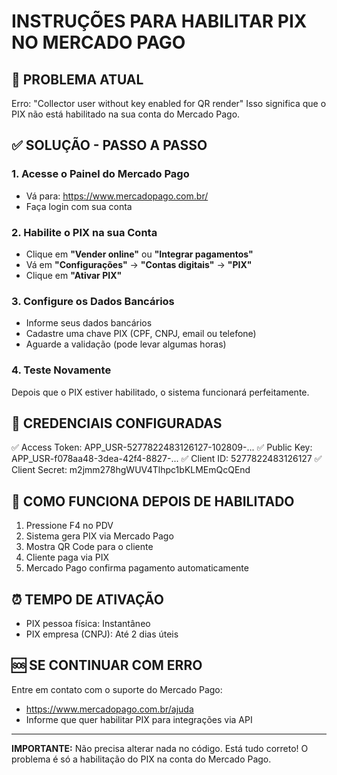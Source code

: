 # INSTRUÇÕES PARA HABILITAR PIX NO MERCADO PAGO

## 🚨 PROBLEMA ATUAL
Erro: "Collector user without key enabled for QR render"
Isso significa que o PIX não está habilitado na sua conta do Mercado Pago.

## ✅ SOLUÇÃO - PASSO A PASSO

### 1. Acesse o Painel do Mercado Pago
- Vá para: https://www.mercadopago.com.br/
- Faça login com sua conta

### 2. Habilite o PIX na sua Conta
- Clique em **"Vender online"** ou **"Integrar pagamentos"**
- Vá em **"Configurações"** → **"Contas digitais"** → **"PIX"**
- Clique em **"Ativar PIX"**

### 3. Configure os Dados Bancários
- Informe seus dados bancários
- Cadastre uma chave PIX (CPF, CNPJ, email ou telefone)
- Aguarde a validação (pode levar algumas horas)

### 4. Teste Novamente
Depois que o PIX estiver habilitado, o sistema funcionará perfeitamente.

## 🔧 CREDENCIAIS CONFIGURADAS
✅ Access Token: APP_USR-5277822483126127-102809-...
✅ Public Key: APP_USR-f078aa48-3dea-42f4-8827-...
✅ Client ID: 5277822483126127
✅ Client Secret: m2jmm278hgWUV4Tlhpc1bKLMEmQcQEnd

## 📱 COMO FUNCIONA DEPOIS DE HABILITADO
1. Pressione F4 no PDV
2. Sistema gera PIX via Mercado Pago
3. Mostra QR Code para o cliente
4. Cliente paga via PIX
5. Mercado Pago confirma pagamento automaticamente

## ⏰ TEMPO DE ATIVAÇÃO
- PIX pessoa física: Instantâneo
- PIX empresa (CNPJ): Até 2 dias úteis

## 🆘 SE CONTINUAR COM ERRO
Entre em contato com o suporte do Mercado Pago:
- https://www.mercadopago.com.br/ajuda
- Informe que quer habilitar PIX para integrações via API

---

**IMPORTANTE:** Não precisa alterar nada no código. Está tudo correto!
O problema é só a habilitação do PIX na conta do Mercado Pago.